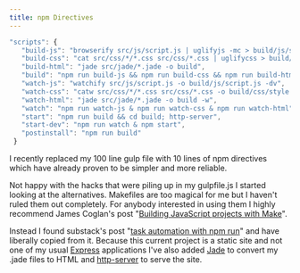 ```yaml
---
title: npm Directives
---
```

``` js
"scripts": {
   "build-js": "browserify src/js/script.js | uglifyjs -mc > build/js/script.js",
   "build-css": "cat src/css/*/*.css src/css/*.css | uglifycss > build/css/style.css",
   "build-html": "jade src/jade/*.jade -o build",
   "build": "npm run build-js && npm run build-css && npm run build-html",
   "watch-js": "watchify src/js/script.js -o build/js/script.js -dv",
   "watch-css": "catw src/css/*/*.css src/css/*.css -o build/css/style.css -v",
   "watch-html": "jade src/jade/*.jade -o build -w",
   "watch": "npm run watch-js & npm run watch-css & npm run watch-html",
   "start": "npm run build && cd build; http-server",
   "start-dev": "npm run watch & npm start",
   "postinstall": "npm run build"
 }
```
I recently replaced my 100 line gulp file with 10 lines of npm directives which have already proven to be simpler and more reliable. 

Not happy with the hacks that were piling up in my gulpfile.js I started looking at the alternatives. Makefiles are too magical for me but I haven't ruled them out completely. For anybody interested in using them I highly recommend James Coglan's post "[Building JavaScript projects with Make](https://blog.jcoglan.com/2014/02/05/building-javascript-projects-with-make/)".

Instead I found substack's post "[task automation with npm run](http://substack.net/task_automation_with_npm_run)" and have liberally copied from it. Because this current project is a static site and not one of my usual [Express](http://expressjs.com) applications I've also added [Jade](http://jade-lang.com/command-line/) to convert my .jade files to HTML and [http-server](https://www.npmjs.com/package/http-server) to serve the site. 
